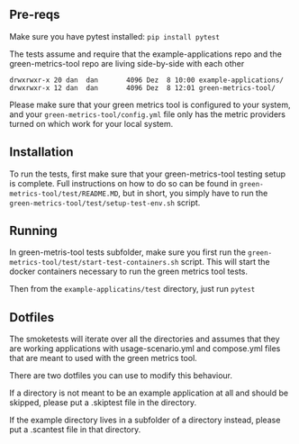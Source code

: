 ## Pre-reqs
Make sure you have pytest installed:
`pip install pytest`

The tests assume and require that the example-applications repo and the green-metrics-tool repo are living side-by-side with each other

```
drwxrwxr-x 20 dan  dan       4096 Dez  8 10:00 example-applications/
drwxrwxr-x 12 dan  dan       4096 Dez  8 12:01 green-metrics-tool/
```
Please make sure that your green metrics tool is configured to your system, and your `green-metrics-tool/config.yml` file only has the metric providers turned on which work for your local system.

## Installation
To run the tests, first make sure that your green-metrics-tool testing setup is complete. Full instructions on how to do so can be found in `green-metrics-tool/test/README.MD`, but in short, you simply have to run the `green-metrics-tool/test/setup-test-env.sh` script.

## Running
In green-metris-tool tests subfolder, make sure you first run the `green-metrics-tool/test/start-test-containers.sh` script. This will start the docker containers necessary to run the green metrics tool tests.

Then from the `example-applicatins/test` directory, just run `pytest`

## Dotfiles
The smoketests will iterate over all the directories and assumes that they are working applications with usage-scenario.yml and compose.yml files that are meant to used with the green metrics tool. 

There are two dotfiles you can use to modify this behaviour.

If a directory is not meant to be an example application at all and should be skipped, please put a .skiptest file in the directory.

If the example directory lives in a subfolder of a directory instead, please put a .scantest file in that directory.